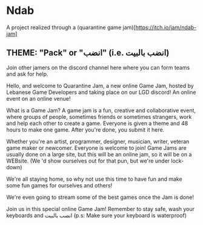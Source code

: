 # Ndab

A project realized through a (quarantine game jam)[https://itch.io/jam/ndab-jam]

## THEME: "Pack" or "انضب" (i.e. انضب بالبيت)

Join other jamers on the discord channel here where you can form teams and ask for help.

Hello, and welcome to Quarantine Jam, a new online Game Jam, hosted by Lebanese Game Developers and taking place on our LGD discord! An online event on an online venue!

What is a Game Jam? A game jam is a fun, creative and collaborative event, where groups of people, sometimes friends or sometimes strangers, work and help each other to create a game. Everyone is given a theme and 48 hours to make one game. After you're done, you submit it here.

Whether you're an artist, programmer, designer, musician, writer, veteran game maker or newcomer. Everyone is welcome to join!
Game Jams are usually done on a large site, but this will be an online jam, so it will be on a WEBsite. (We 'd show ourselves out for that pun, but we're under lock-down)

We're all staying home, so why not use this time to have fun and make some fun games for ourselves and others!

We're even going to stream some of the best games once the Jam is done!

Join us in this special online Game Jam! Remember to stay safe, wash your keyboards and انضب بالبيت (p.s: Make sure your keyboard is waterproof)
